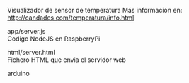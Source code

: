 Visualizador de sensor de temperatura
Más información en:
http://candades.com/temperatura/info.html

app/server.js   
  Codigo NodeJS en RaspberryPi 
  
html/server.html  
  Fichero HTML que envia el servidor web
  
arduino
